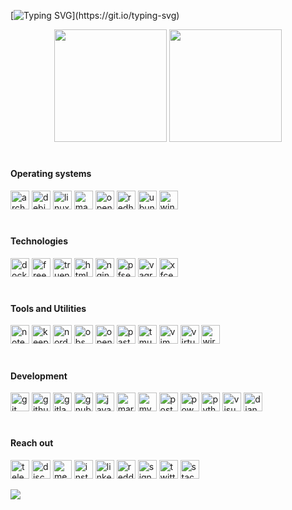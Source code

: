 [![Typing SVG](https://readme-typing-svg.herokuapp.com?size=22&duration=2500&color=31F700&lines=Hi+there!)](https://git.io/typing-svg)
<div align="center">
<img height="180em" src="https://github-readme-stats.vercel.app/api?username=joaov777&show_icons=true&theme=gotham&include_all_commits=true&count_private=true"/>
<img height="180em" src="https://github-readme-stats.vercel.app/api/top-langs/?username=joaov777&layout=compact&langs_count=7&theme=gotham"/>
</div>

#
#### Operating systems
<div style="display: centered">
  <img height="30em" title="arch linux" src="https://raw.githubusercontent.com/joaov777/svg_icons/master/archlinux_white.svg"/>
  <img height="30em" title="debian" src="https://raw.githubusercontent.com/joaov777/svg_icons/master/debian_white.svg"/>
  <img height="30em" title="linux mint" src="https://raw.githubusercontent.com/joaov777/svg_icons/master/linuxmint_white.svg"/>
  <img height="30em" title="manjaro" src="https://raw.githubusercontent.com/joaov777/svg_icons/master/manjaro_white.svg"/>
  <img height="30em" title="opensuse" src="https://raw.githubusercontent.com/joaov777/svg_icons/master/opensuse_white.svg"/>
  <img height="30em" title="redhat" src="https://raw.githubusercontent.com/joaov777/svg_icons/master/redhat_white.svg"/>
  <img height="30em" title="ubuntu" src="https://raw.githubusercontent.com/joaov777/svg_icons/master/ubuntu_white.svg"/>
  <img height="30em" title="windows" src="https://raw.githubusercontent.com/joaov777/svg_icons/master/windows_white.svg"/>
</div>

#
#### Technologies 
<div style="display: centered">
  <img height="30em" title="docker" src="https://raw.githubusercontent.com/joaov777/svg_icons/master/docker_white.svg"/>
  <img height="30em" title="freenas" src="https://raw.githubusercontent.com/joaov777/svg_icons/master/freenas_white.svg"/>
  <img height="30em" title="truenas" src="https://raw.githubusercontent.com/joaov777/svg_icons/master/truenas_white.svg"/>
  <img height="30em" title="html5" src="https://raw.githubusercontent.com/joaov777/svg_icons/master/html5_white.svg"/>
  <img height="30em" title="nginx" src="https://raw.githubusercontent.com/joaov777/svg_icons/master/nginx_white.svg"/>
  <img height="30em" title="pfsense" src="https://raw.githubusercontent.com/joaov777/svg_icons/master/pfsense_white.svg"/>
  <img height="30em" title="vagrant" src="https://raw.githubusercontent.com/joaov777/svg_icons/master/vagrant_white.svg"/>
  <img height="30em" title="xfce" src="https://raw.githubusercontent.com/joaov777/svg_icons/master/xfce_white.svg"/>
</div>


#
#### Tools and Utilities
<div style="display: centered">
  <img height="30em" title="notepad++" src="https://raw.githubusercontent.com/joaov777/svg_icons/master/notepadplusplus_white.svg"/>
  <img height="30em" title="keepassxc" src="https://raw.githubusercontent.com/joaov777/svg_icons/master/keepassxc_white.svg"/>
  <img height="30em" title="nordvpn" src="https://raw.githubusercontent.com/joaov777/svg_icons/master/nordvpn_white.svg"/>
  <img height="30em" title="obs studio" src="https://raw.githubusercontent.com/joaov777/svg_icons/master/obsstudio_white.svg"/>
  <img height="30em" title="openvpn" src="https://raw.githubusercontent.com/joaov777/svg_icons/master/openvpn_white.svg"/>
  <img height="30em" title="pastebin" src="https://raw.githubusercontent.com/joaov777/svg_icons/master/pastebin_white.svg"/>
  <img height="30em" title="tmux" src="https://raw.githubusercontent.com/joaov777/svg_icons/master/tmux_white.svg"/>
  <img height="30em" title="vim" src="https://raw.githubusercontent.com/joaov777/svg_icons/master/vim_white.svg"/>
  <img height="30em" title="virtualbox" src="https://raw.githubusercontent.com/joaov777/svg_icons/master/virtualbox_white.svg"/>
  <img height="30em" title="wireshark" src="https://raw.githubusercontent.com/joaov777/svg_icons/master/wireshark_white.svg"/>
</div>



#
#### Development
<div style="display: centered">
  <img height="30em" title="git" src="https://raw.githubusercontent.com/joaov777/svg_icons/master/git_white.svg"/>
  <img height="30em" title="github" src="https://raw.githubusercontent.com/joaov777/svg_icons/master/github_white.svg"/>
  <img height="30em" title="gitlab" src="https://raw.githubusercontent.com/joaov777/svg_icons/master/gitlab_white.svg"/>
  <img height="30em" title="gnubash" src="https://raw.githubusercontent.com/joaov777/svg_icons/master/gnubash_white.svg"/>
  <img height="30em" title="javascript" src="https://raw.githubusercontent.com/joaov777/svg_icons/master/javascript_white.svg"/>
  <img height="30em" title="markdown" src="https://raw.githubusercontent.com/joaov777/svg_icons/master/markdown_white.svg"/>
  <img height="30em" title="mysql" src="https://raw.githubusercontent.com/joaov777/svg_icons/master/mysql_white.svg"/>
  <img height="30em" title="postgresql" src="https://raw.githubusercontent.com/joaov777/svg_icons/master/postgresql_white.svg"/>
  <img height="30em" title="powershell" src="https://raw.githubusercontent.com/joaov777/svg_icons/master/powershell_white.svg"/>
  <img height="30em" title="python" src="https://raw.githubusercontent.com/joaov777/svg_icons/master/python_white.svg"/>
  <img height="30em" title="visual studio code" src="https://raw.githubusercontent.com/joaov777/svg_icons/master/visualstudiocode_white.svg"/>
  <img height="30em" title="django" src="https://raw.githubusercontent.com/joaov777/svg_icons/master/django_white.svg"/>
</div>
 

#
#### Reach out
<div style="display: centered">
  <img height="30em" title="telegram" src="https://raw.githubusercontent.com/joaov777/svg_icons/master/telegram_white.svg"/>
  <img height="30em" title="discord" src="https://raw.githubusercontent.com/joaov777/svg_icons/master/discord_white.svg"/>
  <img height="30em" title="messenger" src="https://raw.githubusercontent.com/joaov777/svg_icons/master/messenger_white.svg"/>
  <img height="30em" title="instagram" src="https://raw.githubusercontent.com/joaov777/svg_icons/master/instagram_white.svg"/>
  <img height="30em" title="linkedin" src="https://raw.githubusercontent.com/joaov777/svg_icons/master/linkedin_white.svg"/>
  <a href="https://www.reddit.com/user/joaov777"><img height="30em" title="reddit" src="https://raw.githubusercontent.com/joaov777/svg_icons/master/reddit_white.svg"/></a>
  <img height="30em" title="signal" src="https://raw.githubusercontent.com/joaov777/svg_icons/master/signal_white.svg"/>
  <img height="30em" title="twitter" src="https://raw.githubusercontent.com/joaov777/svg_icons/master/twitter_white.svg"/>
  <img height="30em" title="stackoverflow" src="https://raw.githubusercontent.com/joaov777/svg_icons/master/stackoverflow_white.svg"/>
</div>

![](https://visitor-badge.glitch.me/badge?page_id=joaov777.joaov777)



